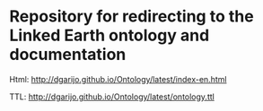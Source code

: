 Repository for redirecting to the Linked Earth ontology and documentation
===================

Html: http://dgarijo.github.io/Ontology/latest/index-en.html

TTL: http://dgarijo.github.io/Ontology/latest/ontology.ttl
